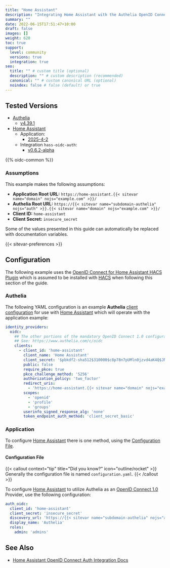 ```yaml
---
title: "Home Assistant"
description: "Integrating Home Assistant with the Authelia OpenID Connect 1.0 Provider."
summary: ""
date: 2022-06-15T17:51:47+10:00
draft: false
images: []
weight: 620
toc: true
support:
  level: community
  versions: true
  integration: true
seo:
  title: "" # custom title (optional)
  description: "" # custom description (recommended)
  canonical: "" # custom canonical URL (optional)
  noindex: false # false (default) or true
---
```


## Tested Versions

- [Authelia]
  - [v4.39.1](https://github.com/authelia/authelia/releases/tag/v4.39.1)
- [Home Assistant]
  - Application:
    - [2025-4-2](https://github.com/home-assistant/core/releases/tag/2025.4.2)
  - Integration `hass-oidc-auth`:
    - [v0.6.2-alpha](https://github.com/christiaangoossens/hass-oidc-auth/releases/tag/v0.6.2-alpha)

{{% oidc-common %}}

### Assumptions

This example makes the following assumptions:

- __Application Root URL:__ `https://home-assistant.{{< sitevar name="domain" nojs="example.com" >}}/`
- __Authelia Root URL:__ `https://{{< sitevar name="subdomain-authelia" nojs="auth" >}}.{{< sitevar name="domain" nojs="example.com" >}}/`
- __Client ID:__ `home-assistant`
- __Client Secret:__ `insecure_secret`

Some of the values presented in this guide can automatically be replaced with documentation variables.

{{< sitevar-preferences >}}

## Configuration

The following example uses the [OpenID Connect for Home Assistant HACS Plugin] which is assumed to be installed with
[HACS](https://hacs.xyz/) when following this section of the guide.

### Authelia

The following YAML configuration is an example __Authelia__ [client configuration] for use with [Home Assistant] which will
operate with the application example:

```yaml {title="configuration.yml"}
identity_providers:
  oidc:
    ## The other portions of the mandatory OpenID Connect 1.0 configuration go here.
    ## See: https://www.authelia.com/c/oidc
    clients:
      - client_id: 'home-assistant'
        client_name: 'Home Assistant'
        client_secret: '$pbkdf2-sha512$310000$c8p78n7pUMln0jzvd4aK4Q$JNRBzwAo0ek5qKn50cFzzvE9RXV88h1wJn5KGiHrD0YKtZaR/nCb2CJPOsKaPK0hjf.9yHxzQGZziziccp6Yng'  # The digest of 'insecure_secret'.
        public: false
        require_pkce: true
        pkce_challenge_method: 'S256'
        authorization_policy: 'two_factor'
        redirect_uris:
          - 'https://home-assistant.{{< sitevar name="domain" nojs="example.com" >}}/auth/oidc/callback'
        scopes:
          - 'openid'
          - 'profile'
          - 'groups'
        userinfo_signed_response_alg: 'none'
        token_endpoint_auth_method: 'client_secret_basic'
```

### Application

To configure [Home Assistant] there is one method, using the [Configuration File](#configuration-file).

#### Configuration File

{{< callout context="tip" title="Did you know?" icon="outline/rocket" >}}
Generally the configuration file is named `configuration.yaml`.
{{< /callout >}}

To configure [Home Assistant] to utilize Authelia as an [OpenID Connect 1.0] Provider, use the following configuration:

```yaml {title="configuration.yaml"}
auth_oidc:
  client_id: 'home-assistant'
  client_secret: 'insecure_secret'
  discovery_url: 'https://{{< sitevar name="subdomain-authelia" nojs="auth" >}}.{{< sitevar name="domain" nojs="example.com" >}}/.well-known/openid-configuration'
  display_name: 'Authelia'
  roles:
    admin: 'admins'
```

## See Also

- [Home Assistant OpenID Connect Auth Integration Docs](https://github.com/christiaangoossens/hass-oidc-auth)

[Home Assistant]: https://www.home-assistant.io/
[OpenID Connect for Home Assistant HACS Plugin]: https://github.com/christiaangoossens/hass-oidc-auth
[Authelia]: https://www.authelia.com
[OpenID Connect 1.0]: ../../openid-connect/introduction.md
[client configuration]: ../../../configuration/identity-providers/openid-connect/clients.md

